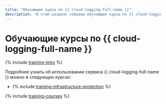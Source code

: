 ```yaml
---
title: "Обучающие курсы по {{ cloud-logging-full-name }}"
description: "В этом разделе собраны обучающие курсы по {{ cloud-logging-full-name }}."
---
```


# Обучающие курсы по {{ cloud-logging-full-name }}

{% include [training-intro](../_includes/training/training-intro.md) %}

Подробнее узнать об использовании сервиса {{ cloud-logging-full-name }} можно в следующих курсах:
* {% include [training-infrastructure-protection](../_includes/training/training-pce.md) %}

{% include [training-courses](../_includes/training/training-courses.md) %}